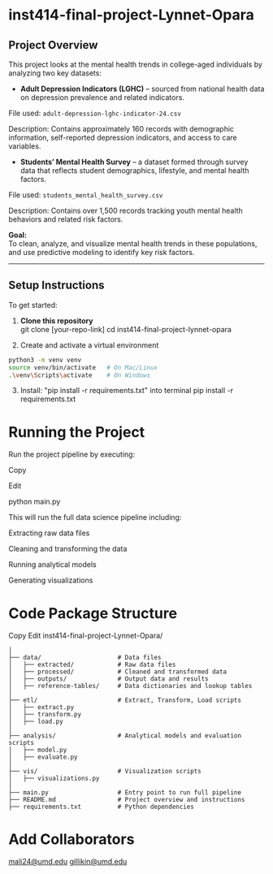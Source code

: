# inst414-final-project-Lynnet-Opara

## Project Overview

This project looks at the mental health trends in college-aged individuals by analyzing two key datasets:

- **Adult Depression Indicators (LGHC)** – sourced from national health data on depression prevalence and related indicators.

File used: `adult-depression-lghc-indicator-24.csv`

Description: Contains approximately 160 records with demographic information, self-reported depression indicators, and access to care variables.

- **Students’ Mental Health Survey** – a dataset formed through survey data that reflects student demographics, lifestyle, and mental health factors.

File used: `students_mental_health_survey.csv`

Description: Contains over 1,500 records tracking youth mental health behaviors and related risk factors.

**Goal:**  
To clean, analyze, and visualize mental health trends in these populations, and use predictive modeling to identify key risk factors.

------

## Setup Instructions

To get started:

1. **Clone this repository**  
   git clone [your-repo-link]
   cd inst414-final-project-lynnet-opara

2. Create and activate a virtual environment  

```bash
python3 -m venv venv
source venv/bin/activate   # On Mac/Linux
.\venv\Scripts\activate    # On Windows
```
3. Install: "pip install -r requirements.txt" into terminal
pip install -r requirements.txt

# Running the Project
Run the project pipeline by executing:


Copy

Edit

python main.py


This will run the full data science pipeline including:

Extracting raw data files

Cleaning and transforming the data

Running analytical models

Generating visualizations

# Code Package Structure
Copy
Edit
inst414-final-project-Lynnet-Opara/

```
│
├── data/                     # Data files
│   ├── extracted/            # Raw data files
│   ├── processed/            # Cleaned and transformed data
│   ├── outputs/              # Output data and results
│   ├── reference-tables/     # Data dictionaries and lookup tables
│
├── etl/                      # Extract, Transform, Load scripts
│   ├── extract.py
│   ├── transform.py
│   ├── load.py
│
├── analysis/                 # Analytical models and evaluation scripts
│   ├── model.py
│   ├── evaluate.py
│
├── vis/                      # Visualization scripts
│   ├── visualizations.py
│
├── main.py                   # Entry point to run full pipeline
├── README.md                 # Project overview and instructions
├── requirements.txt          # Python dependencies
```
# Add Collaborators
mali24@umd.edu
gillikin@umd.edu
